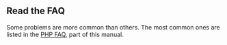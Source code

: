 Read the FAQ
------------

Some problems are more common than others. The most common ones are
listed in the <a href="/faq.html" class="link">PHP FAQ</a>, part of this
manual.
